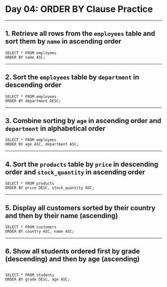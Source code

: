 # Day 04: ORDER BY Clause Practice

---

## 1. Retrieve all rows from the `employees` table and sort them by `name` in ascending order
```
SELECT * FROM employees
ORDER BY name ASC;
```
---

## 2. Sort the `employees` table by `department` in descending order
```
SELECT * FROM employees
ORDER BY department DESC;
```
---

## 3. Combine sorting by `age` in ascending order and `department` in alphabetical order
```
SELECT * FROM employees
ORDER BY age ASC, department ASC;
```
---

## 4. Sort the `products` table by `price` in descending order and `stock_quantity` in ascending order
```
SELECT * FROM products
ORDER BY price DESC, stock_quantity ASC;
```
---

## 5. Display all customers sorted by their country and then by their name (ascending)
```
SELECT * FROM customers
ORDER BY country ASC, name ASC;
```

---

## 6. Show all students ordered first by grade (descending) and then by age (ascending)
```

SELECT * FROM students
ORDER BY grade DESC, age ASC;
```

